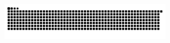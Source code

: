 <div align="center">
<picture>
  <source media="(prefers-color-scheme: dark)" srcset="https://raw.githubusercontent.com/XenonJuice/XenonJuice/output/github-contribution-grid-snake-dark.svg" />
  <source media="(prefers-color-scheme: light)" srcset="https://raw.githubusercontent.com/XenonJuice/XenonJuice/output/github-contribution-grid-snake.svg" />
  <img alt="github-snake" src="https://raw.githubusercontent.com/XenonJuice/XenonJuice/output/github-contribution-grid-snake-dark.svg" />
</picture>
<br/><br/>
</div>
